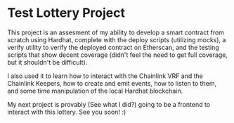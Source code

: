# Test Lottery Project

This project is an assesment of my ability to develop a smart contract from scratch using Hardhat, complete with the deploy scripts (utilizing mocks), a verify utility to verify the deployed contract on Etherscan, and the testing scripts that show decent coverage (didn't feel the need to get full coverage, but it shouldn't be difficult).

I also used it to learn how to interact with the Chainlink VRF and the Chainlink Keepers, how to create and emit events, how to listen to them, and some time manipulation of the local Hardhat blockchain.

My next project is provably (See what I did?) going to be a frontend to interact with this lottery. See you soon! :)
